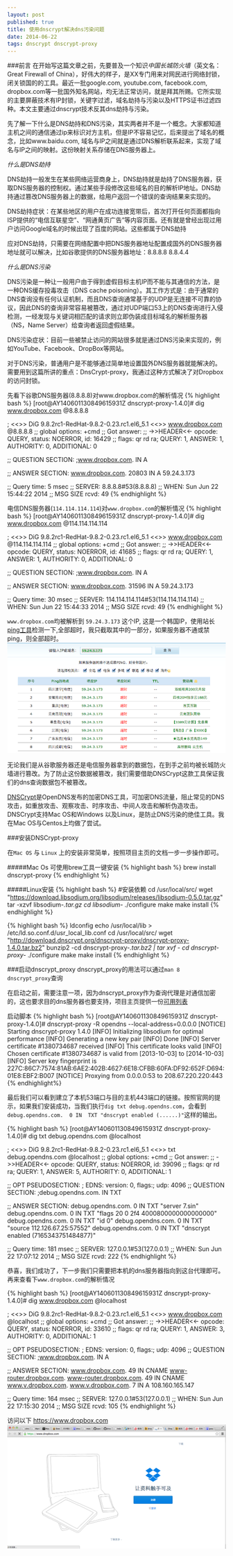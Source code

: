 ```yaml
---
layout: post
published: true
title: 使用dnscrypt解决dns污染问题 
date: 2014-06-22
tags: dnscrypt dnscrypt-proxy
---
```


###前言
在开始写这篇文章之前，先要普及一个知识*中国长城防火墙*（英文名：Great Firewall of China），好伟大的样子，是XX专门用来对网民进行网络封锁，闭关锁国的的工具。最近一批google.com, youtube.com, facebook.com, dropbox.com等一批国外知名网站，均无法正常访问，就是拜其所赐。它所实现的主要屏蔽技术有IP封锁，关键字过滤，域名劫持与污染以及HTTPS证书过滤四种。本文主要通过dnscrypt技术反其dns劫持与污染。

先了解一下什么是DNS劫持和DNS污染，其实两者并不是一个概念。大家都知道主机之间的通信通过ip来标识对方主机，但是IP不容易记忆，后来提出了域名的概念，比如www.baidu.com, 域名与IP之间就是通过DNS解析联系起来，实现了域名与IP之间的映射。这份映射关系存储在DNS服务器上。

*什么是DNS劫持*

DNS劫持一般发生在某些网络运营商身上，DNS劫持就是劫持了DNS服务器，获取DNS服务器的控制权。通过某些手段修改这些域名的目的解析IP地址。DNS劫持通过篡改DNS服务器上的数据，给用户返回一个错误的查询结果来实现的。

DNS劫持症状：在某些地区的用户在成功连接宽带后，首次打开任何页面都指向ISP提供的“电信互联星空”、“网通黄页广告”等内容页面。还有就是曾经出现过用户访问Google域名的时候出现了百度的网站。这些都属于DNS劫持

应对DNS劫持，只需要在网络配置中把DNS服务器地址配置成国外的DNS服务器地址就可以解决，比如谷歌提供的DNS服务器地址：8.8.8.8 8.8.4.4

*什么是DNS污染*

DNS污染是一种让一般用户由于得到虚假目标主机IP而不能与其通信的方法，是一种DNS缓存投毒攻击（DNS cache poisoning）。其工作方式是：由于通常的DNS查询没有任何认证机制，而且DNS查询通常基于的UDP是无连接不可靠的协议，因此DNS的查询非常容易被篡改，通过对UDP端口53上的DNS查询进行入侵检测，一经发现与关键词相匹配的请求则立即伪装成目标域名的解析服务器（NS，Name Server）给查询者返回虚假结果。

DNS污染症状：目前一些被禁止访问的网站很多就是通过DNS污染来实现的，例如YouTube、Facebook、DropBox等网站。

对于DNS污染，普通用户是不能够通过简单地设置国外DNS服务器就能解决的。需要用到这篇所讲的重点：DnsCrypt-proxy，我通过这种方式解决了对Dropbox的访问封锁。

先看下谷歌DNS服务器(8.8.8.8)对www.dropbox.com的解析情况
{% highlight bash %}
[root@AY140601130849615931Z dnscrypt-proxy-1.4.0]# dig www.dropbox.com @8.8.8.8

; <<>> DiG 9.8.2rc1-RedHat-9.8.2-0.23.rc1.el6_5.1 <<>> www.dropbox.com @8.8.8.8
;; global options: +cmd
;; Got answer:
;; ->>HEADER<<- opcode: QUERY, status: NOERROR, id: 16429
;; flags: qr rd ra; QUERY: 1, ANSWER: 1, AUTHORITY: 0, ADDITIONAL: 0

;; QUESTION SECTION:
;www.dropbox.com.		IN	A

;; ANSWER SECTION:
www.dropbox.com.	20803	IN	A	59.24.3.173

;; Query time: 5 msec
;; SERVER: 8.8.8.8#53(8.8.8.8)
;; WHEN: Sun Jun 22 15:44:22 2014
;; MSG SIZE  rcvd: 49
{% endhighlight %}

电信DNS服务器(`114.114.114.114`)对`www.dropbox.com`的解析情况
{% highlight bash %}
[root@AY140601130849615931Z dnscrypt-proxy-1.4.0]# dig www.dropbox.com @114.114.114.114

; <<>> DiG 9.8.2rc1-RedHat-9.8.2-0.23.rc1.el6_5.1 <<>> www.dropbox.com @114.114.114.114
;; global options: +cmd
;; Got answer:
;; ->>HEADER<<- opcode: QUERY, status: NOERROR, id: 41685
;; flags: qr rd ra; QUERY: 1, ANSWER: 1, AUTHORITY: 0, ADDITIONAL: 0

;; QUESTION SECTION:
;www.dropbox.com.		IN	A

;; ANSWER SECTION:
www.dropbox.com.	31596	IN	A	59.24.3.173

;; Query time: 30 msec
;; SERVER: 114.114.114.114#53(114.114.114.114)
;; WHEN: Sun Jun 22 15:44:33 2014
;; MSG SIZE  rcvd: 49
{% endhighlight %}

`www.dropbox.com`均被解析到 `59.24.3.173` 这个IP, 这是一个韩国IP，使用站长[ping工具](http://ping.chinaz.com/)检测一下,全部超时，我只截取其中的一部分，如果服务器不通或禁ping，则全部超时。
<img src="/images/2014-06-22/ping-ip.png" alt="ping:59.24.3.173" />

无论我们是从谷歌服务器还是电信服务器拿到的数据包，在到手之前均被长城防火墙进行篡改。为了防止这份数据被篡改，我们需要借助DNSCrypt这款工具保证我们的dns查询数据包不被篡改。

[DNSCrypt](https://github.com/opendns/dnscrypt-proxy/)是OpenDNS发布的加密DNS工具，可加密DNS流量，阻止常见的DNS攻击，如重放攻击、观察攻击、时序攻击、中间人攻击和解析伪造攻击。DNSCrypt支持Mac OS和Windows 以及Linux，是防止DNS污染的绝佳工具。我在Mac OS与Centos上均做了尝试。


###安装DNSCrypt-proxy

在`Mac OS` 与 `Linux` 上的安装非常简单，按照项目主页的文档一步一步操作即可。

#####Mac Os 可使用brew工具一键安装
{% highlight bash %}
brew install dnscrypt-proxy 
{% endhighlight %}

#####Linux安装
{% highlight bash %}
#安装依赖
cd /usr/local/src/
wget "https://download.libsodium.org/libsodium/releases/libsodium-0.5.0.tar.gz"
tar -xzvf libsodium-*.tar.gz
cd libsodium-*
./configure
make
make install
{% endhighlight %}

{% highlight bash %}
ldconfig
echo /usr/local/lib > /etc/ld.so.conf.d/usr_local_lib.conf
cd /usr/local/src/
wget "http://download.dnscrypt.org/dnscrypt-proxy/dnscrypt-proxy-1.4.0.tar.bz2"
bunzip2 -cd dnscrypt-proxy-*.tar.bz2 | tar xvf -
cd dnscrypt-proxy-*
./configure
make
make install
{% endhighlight %}

###启动dnscrypt_proxy
dnscrypt_proxy的用法可以通过`man 8 dnscrypt_proxy`查询

在启动之前，需要注意一项，因为dnscrypt_proxy作为查询代理是对通信加密的，这也要求目的dns服务器也要支持，项目主页提供一份[可用列表](https://github.com/jedisct1/dnscrypt-proxy/blob/master/dnscrypt-resolvers.csv)

启动脚本
{% highlight bash %}
[root@AY140601130849615931Z dnscrypt-proxy-1.4.0]# dnscrypt-proxy -R opendns --local-address=0.0.0.0
[NOTICE] Starting dnscrypt-proxy 1.4.0
[INFO] Initializing libsodium for optimal performance
[INFO] Generating a new key pair
[INFO] Done
[INFO] Server certificate #1380734687 received
[INFO] This certificate looks valid
[INFO] Chosen certificate #1380734687 is valid from [2013-10-03] to [2014-10-03]
[INFO] Server key fingerprint is 227C:86C7:7574:81AB:6AE2:402B:4627:6E18:CFBB:60FA:DF92:652F:D694:01E8:EBF2:B007
[NOTICE] Proxying from 0.0.0.0:53 to 208.67.220.220:443
{% endhighlight%}

最后我们可以看到建立了本机53端口与目的主机443端口的链接。按照官网的提示，如果我们安装成功，当我们执行`dig txt debug.opendns.com`，会看到` debug.opendns.com.  0 IN  TXT "dnscrypt enabled (......)"`这样的输出。

{% highlight bash %}
[root@AY140601130849615931Z dnscrypt-proxy-1.4.0]# dig txt debug.opendns.com @localhost

; <<>> DiG 9.8.2rc1-RedHat-9.8.2-0.23.rc1.el6_5.1 <<>> txt debug.opendns.com @localhost
;; global options: +cmd
;; Got answer:
;; ->>HEADER<<- opcode: QUERY, status: NOERROR, id: 39096
;; flags: qr rd ra; QUERY: 1, ANSWER: 5, AUTHORITY: 0, ADDITIONAL: 1

;; OPT PSEUDOSECTION:
; EDNS: version: 0, flags:; udp: 4096
;; QUESTION SECTION:
;debug.opendns.com.		IN	TXT

;; ANSWER SECTION:
debug.opendns.com.	0	IN	TXT	"server 7.sin"
debug.opendns.com.	0	IN	TXT	"flags 20 0 2f4 4000800000000000000"
debug.opendns.com.	0	IN	TXT	"id 0"
debug.opendns.com.	0	IN	TXT	"source 112.126.67.25:57552"
debug.opendns.com.	0	IN	TXT	"dnscrypt enabled (7165343751484877)"

;; Query time: 181 msec
;; SERVER: 127.0.0.1#53(127.0.0.1)
;; WHEN: Sun Jun 22 17:07:12 2014
;; MSG SIZE  rcvd: 222
{% endhighlight %}

恭喜，我们成功了，下一步我们只需要把本机的dns服务器指向到这台代理即可。再来查看下`www.dropbox.com`的解析情况

{% highlight bash %}
[root@AY140601130849615931Z dnscrypt-proxy-1.4.0]# dig www.dropbox.com @localhost

; <<>> DiG 9.8.2rc1-RedHat-9.8.2-0.23.rc1.el6_5.1 <<>> www.dropbox.com @localhost
;; global options: +cmd
;; Got answer:
;; ->>HEADER<<- opcode: QUERY, status: NOERROR, id: 33610
;; flags: qr rd ra; QUERY: 1, ANSWER: 3, AUTHORITY: 0, ADDITIONAL: 1

;; OPT PSEUDOSECTION:
; EDNS: version: 0, flags:; udp: 4096
;; QUESTION SECTION:
;www.dropbox.com.		IN	A

;; ANSWER SECTION:
www.dropbox.com.	49	IN	CNAME	www-router.dropbox.com.
www-router.dropbox.com.	49	IN	CNAME	www.v.dropbox.com.
www.v.dropbox.com.	7	IN	A	108.160.165.147

;; Query time: 164 msec
;; SERVER: 127.0.0.1#53(127.0.0.1)
;; WHEN: Sun Jun 22 17:15:30 2014
;; MSG SIZE  rcvd: 105
{% endhighlight  %}

访问以下 https://www.dropbox.com
<img src="/images/2014-06-22/dropbox.png" alt="dropbox" />
